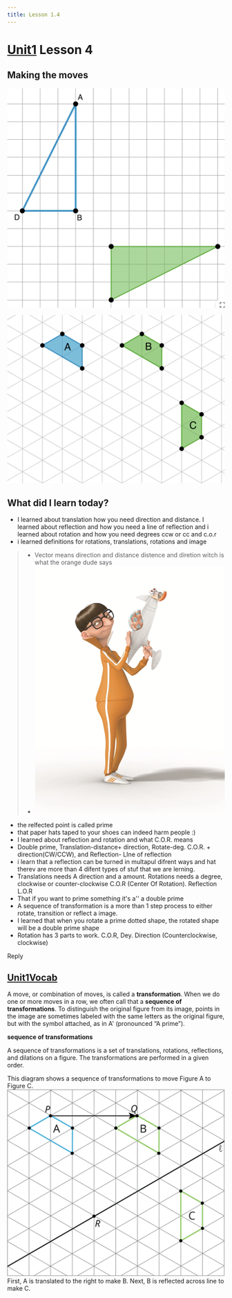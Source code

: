 ```yaml
---
title: Lesson 1.4
---
```

# [Unit1](Unit1/Unit1.md) Lesson 4
## Making the moves
![](/Unit1/attatchments/Pasted%20image%2020210902062719.png)

![](/Unit1/attatchments/Pasted%20image%2020210902062736.png)

## What did I learn today?
- I learned about translation how you need direction and distance. I learned about reflection and how you need a line of reflection and i learned about rotation and how you need degrees ccw or cc and c.o.r
- i learned definitions for rotations, translations, rotations and image
> - Vector means direction and distance
> distence and diretion witch is what the orange dude says
> - ![](/Unit1/attatchments/Pasted%20image%2020210902063118.png)
- the relfected point is called prime
- that paper hats taped to your shoes can indeed harm people :)
- I learned about reflection and rotation and what C.O.R. means
- Double prime, Translation-distance+ direction, Rotate-deg. C.O.R. + direction(CW/CCW), and Reflection- LIne of reflection
- i learn that a reflection can be turned in multapul difrent ways and hat therev are more than 4 difent types of stuf that we are lerning.
- Translations needs A direction and a amount. Rotations needs a degree, clockwise or counter-clockwise C.O.R (Center Of Rotation). Reflection L.O.R
- That if you want to prime something it's a'' a double prime
- A sequence of transformation is a more than 1 step process to either rotate, transition or reflect a image.
- I learned that when you rotate a prime dotted shape, the rotated shape will be a double prime shape
- Rotation has 3 parts to work. C.O.R, Dey. Direction (Counterclockwise, clockwise)

Reply

## [Unit1Vocab](Unit1/Unit1Vocab.md)
A move, or combination of moves, is called a **transformation**. When we do one or more moves in a row, we often call that a **sequence of transformations**. To distinguish the original figure from its image, points in the image are sometimes labeled with the same letters as the original figure, but with the symbol  attached, as in  A' (pronounced “A prime”).

**sequence of transformations**

A sequence of transformations is a set of translations, rotations, reflections, and dilations on a figure. The transformations are performed in a given order.

This diagram shows a sequence of transformations to move Figure A to Figure C. 
![](/Unit1/attatchments/Pasted%20image%2020210902062933.png)
First, A is translated to the right to make B. Next, B is reflected across line  to make C.

